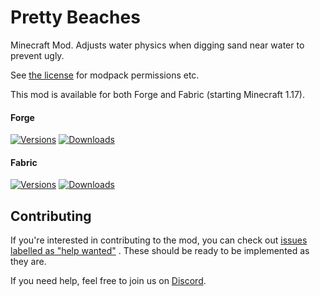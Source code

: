 # Pretty Beaches

Minecraft Mod. Adjusts water physics when digging sand near water to prevent ugly.

See [the license](LICENSE) for modpack permissions etc.

This mod is available for both Forge and Fabric (starting Minecraft 1.17).

#### Forge

[![Versions](http://cf.way2muchnoise.eu/versions/290659_latest.svg)](https://www.curseforge.com/minecraft/mc-mods/pretty-beaches)
[![Downloads](http://cf.way2muchnoise.eu/full_290659_downloads.svg)](https://www.curseforge.com/minecraft/mc-mods/pretty-beaches)

#### Fabric

[![Versions](http://cf.way2muchnoise.eu/versions/_latest.svg)](https://www.curseforge.com/minecraft/mc-mods/pretty-beaches-fabric)
[![Downloads](http://cf.way2muchnoise.eu/full__downloads.svg)](https://www.curseforge.com/minecraft/mc-mods/pretty-beaches-fabric)

## Contributing

If you're interested in contributing to the mod, you can check
out [issues labelled as "help wanted"](https://github.com/ModdingForBlockheads/PrettyBeaches/issues?q=is%3Aopen+is%3Aissue+label%3A%22help+wanted%22)
. These should be ready to be implemented as they are.

If you need help, feel free to join us on [Discord](https://discord.gg/scGAfXC).